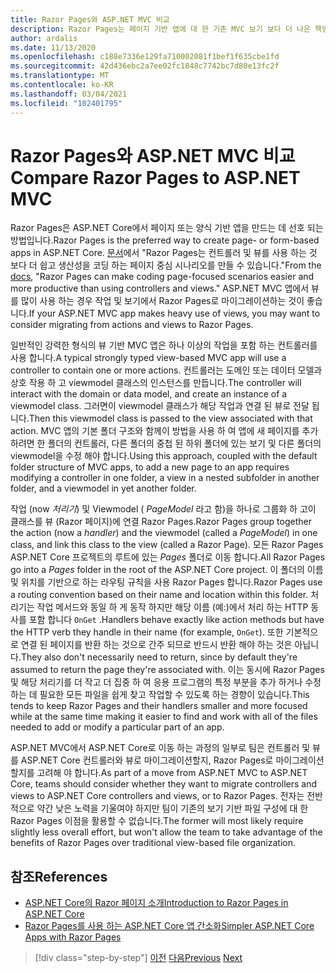 ```yaml
---
title: Razor Pages와 ASP.NET MVC 비교
description: Razor Pages는 페이지 기반 앱에 대 한 기존 MVC 보기 보다 더 나은 책임을 구성 하는 방법을 제공 합니다. 이 섹션에서 일반적인 ASP.NET MVC 방법과 비교 하는 방법에 대해 알아봅니다.
author: ardalis
ms.date: 11/13/2020
ms.openlocfilehash: c188e7336e129fa710002081f1bef1f635cbe1fd
ms.sourcegitcommit: 42d436ebc2a7ee02fc1848c7742bc7d80e13fc2f
ms.translationtype: MT
ms.contentlocale: ko-KR
ms.lasthandoff: 03/04/2021
ms.locfileid: "102401795"
---
```

# <a name="compare-razor-pages-to-aspnet-mvc"></a><span data-ttu-id="d7cb5-104">Razor Pages와 ASP.NET MVC 비교</span><span class="sxs-lookup"><span data-stu-id="d7cb5-104">Compare Razor Pages to ASP.NET MVC</span></span>

<span data-ttu-id="d7cb5-105">Razor Pages은 ASP.NET Core에서 페이지 또는 양식 기반 앱을 만드는 데 선호 되는 방법입니다.</span><span class="sxs-lookup"><span data-stu-id="d7cb5-105">Razor Pages is the preferred way to create page- or form-based apps in ASP.NET Core.</span></span> <span data-ttu-id="d7cb5-106">[문서](/aspnet/core/razor-pages/)에서 "Razor Pages는 컨트롤러 및 뷰를 사용 하는 것 보다 더 쉽고 생산성을 코딩 하는 페이지 중심 시나리오를 만들 수 있습니다."</span><span class="sxs-lookup"><span data-stu-id="d7cb5-106">From the [docs](/aspnet/core/razor-pages/), "Razor Pages can make coding page-focused scenarios easier and more productive than using controllers and views."</span></span> <span data-ttu-id="d7cb5-107">ASP.NET MVC 앱에서 뷰를 많이 사용 하는 경우 작업 및 보기에서 Razor Pages로 마이그레이션하는 것이 좋습니다.</span><span class="sxs-lookup"><span data-stu-id="d7cb5-107">If your ASP.NET MVC app makes heavy use of views, you may want to consider migrating from actions and views to Razor Pages.</span></span>

<span data-ttu-id="d7cb5-108">일반적인 강력한 형식의 뷰 기반 MVC 앱은 하나 이상의 작업을 포함 하는 컨트롤러를 사용 합니다.</span><span class="sxs-lookup"><span data-stu-id="d7cb5-108">A typical strongly typed view-based MVC app will use a controller to contain one or more actions.</span></span> <span data-ttu-id="d7cb5-109">컨트롤러는 도메인 또는 데이터 모델과 상호 작용 하 고 viewmodel 클래스의 인스턴스를 만듭니다.</span><span class="sxs-lookup"><span data-stu-id="d7cb5-109">The controller will interact with the domain or data model, and create an instance of a viewmodel class.</span></span> <span data-ttu-id="d7cb5-110">그러면이 viewmodel 클래스가 해당 작업과 연결 된 뷰로 전달 됩니다.</span><span class="sxs-lookup"><span data-stu-id="d7cb5-110">Then this viewmodel class is passed to the view associated with that action.</span></span> <span data-ttu-id="d7cb5-111">MVC 앱의 기본 폴더 구조와 함께이 방법을 사용 하 여 앱에 새 페이지를 추가 하려면 한 폴더의 컨트롤러, 다른 폴더의 중첩 된 하위 폴더에 있는 보기 및 다른 폴더의 viewmodel을 수정 해야 합니다.</span><span class="sxs-lookup"><span data-stu-id="d7cb5-111">Using this approach, coupled with the default folder structure of MVC apps, to add a new page to an app requires modifying a controller in one folder, a view in a nested subfolder in another folder, and a viewmodel in yet another folder.</span></span>

<span data-ttu-id="d7cb5-112">작업 (now *처리기*) 및 Viewmodel ( *PageModel* 라고 함)을 하나로 그룹화 하 고이 클래스를 뷰 (Razor 페이지)에 연결 Razor Pages.</span><span class="sxs-lookup"><span data-stu-id="d7cb5-112">Razor Pages group together the action (now a *handler*) and the viewmodel (called a *PageModel*) in one class, and link this class to the view (called a Razor Page).</span></span> <span data-ttu-id="d7cb5-113">모든 Razor Pages ASP.NET Core 프로젝트의 루트에 있는 *Pages* 폴더로 이동 합니다.</span><span class="sxs-lookup"><span data-stu-id="d7cb5-113">All Razor Pages go into a *Pages* folder in the root of the ASP.NET Core project.</span></span> <span data-ttu-id="d7cb5-114">이 폴더의 이름 및 위치를 기반으로 하는 라우팅 규칙을 사용 Razor Pages 합니다.</span><span class="sxs-lookup"><span data-stu-id="d7cb5-114">Razor Pages use a routing convention based on their name and location within this folder.</span></span> <span data-ttu-id="d7cb5-115">처리기는 작업 메서드와 동일 하 게 동작 하지만 해당 이름 (예:)에서 처리 하는 HTTP 동사를 포함 합니다 `OnGet` .</span><span class="sxs-lookup"><span data-stu-id="d7cb5-115">Handlers behave exactly like action methods but have the HTTP verb they handle in their name (for example, `OnGet`).</span></span> <span data-ttu-id="d7cb5-116">또한 기본적으로 연결 된 페이지를 반환 하는 것으로 간주 되므로 반드시 반환 해야 하는 것은 아닙니다.</span><span class="sxs-lookup"><span data-stu-id="d7cb5-116">They also don't necessarily need to return, since by default they're assumed to return the page they're associated with.</span></span> <span data-ttu-id="d7cb5-117">이는 동시에 Razor Pages 및 해당 처리기를 더 작고 더 집중 하 여 응용 프로그램의 특정 부분을 추가 하거나 수정 하는 데 필요한 모든 파일을 쉽게 찾고 작업할 수 있도록 하는 경향이 있습니다.</span><span class="sxs-lookup"><span data-stu-id="d7cb5-117">This tends to keep Razor Pages and their handlers smaller and more focused while at the same time making it easier to find and work with all of the files needed to add or modify a particular part of an app.</span></span>

<span data-ttu-id="d7cb5-118">ASP.NET MVC에서 ASP.NET Core로 이동 하는 과정의 일부로 팀은 컨트롤러 및 뷰를 ASP.NET Core 컨트롤러와 뷰로 마이그레이션할지, Razor Pages로 마이그레이션할지를 고려해 야 합니다.</span><span class="sxs-lookup"><span data-stu-id="d7cb5-118">As part of a move from ASP.NET MVC to ASP.NET Core, teams should consider whether they want to migrate controllers and views to ASP.NET Core controllers and views, or to Razor Pages.</span></span> <span data-ttu-id="d7cb5-119">전자는 전반적으로 약간 낮은 노력을 기울여야 하지만 팀이 기존의 보기 기반 파일 구성에 대 한 Razor Pages 이점을 활용할 수 없습니다.</span><span class="sxs-lookup"><span data-stu-id="d7cb5-119">The former will most likely require slightly less overall effort, but won't allow the team to take advantage of the benefits of Razor Pages over traditional view-based file organization.</span></span>

## <a name="references"></a><span data-ttu-id="d7cb5-120">참조</span><span class="sxs-lookup"><span data-stu-id="d7cb5-120">References</span></span>

- [<span data-ttu-id="d7cb5-121">ASP.NET Core의 Razor 페이지 소개</span><span class="sxs-lookup"><span data-stu-id="d7cb5-121">Introduction to Razor Pages in ASP.NET Core</span></span>](/aspnet/core/razor-pages/)
- [<span data-ttu-id="d7cb5-122">Razor Pages를 사용 하는 ASP.NET Core 앱 간소화</span><span class="sxs-lookup"><span data-stu-id="d7cb5-122">Simpler ASP.NET Core Apps with Razor Pages</span></span>](/archive/msdn-magazine/2017/september/asp-net-core-simpler-asp-net-mvc-apps-with-razor-pages)

>[!div class="step-by-step"]
><span data-ttu-id="d7cb5-123">[이전](routing-differences.md)
>[다음](webapi-differences.md)</span><span class="sxs-lookup"><span data-stu-id="d7cb5-123">[Previous](routing-differences.md)
[Next](webapi-differences.md)</span></span>
